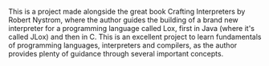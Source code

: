 This is a project made alongside the great book Crafting Interpreters by Robert Nystrom, where the author guides the building of a brand new interpreter for a programming language called Lox, first in Java (where it's called JLox) and then in C. 
This is an excellent project to learn fundamentals of programming languages, interpreters and compilers, as the author provides plenty of guidance through several important concepts.
